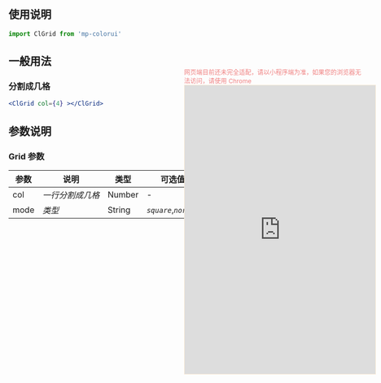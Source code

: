 ## 使用说明

```jsx
import ClGrid from 'mp-colorui'
```



## 一般用法

### 分割成几格

```jsx
<ClGrid col={4} ></ClGrid>
```



## 参数说明

### Grid 参数

| 参数 | 说明             | 类型   | 可选值                | 默认值     |
| ---- | ---------------- | ------ | --------------------- | ---------- |
| col  | *一行分割成几格* | Number | -                     | 3          |
| mode | *类型*           | String | *`square`*,*`normal`* | *`normal`* |


<div style="position: fixed; right:10px; top: 5%">
<div style="width: 355px; display: flex; flex-wrap: wrap; justify-content: center; align-items: center; font-size: 12px; color: lightcoral">网页端目前还未完全适配，请以小程序端为准，如果您的浏览器无法访问，请使用 Chrome</div>
<iframe style="border: 1px solid antiquewhite" src="https://118.25.36.24/#/pages/components/grid/index" height="568" width="375"></iframe>
</div>
